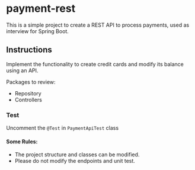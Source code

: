 # payment-rest
This is a simple project to create a REST API to process payments, used as interview for Spring Boot.


## Instructions
Implement  the functionality to create credit cards and modify its balance using an API.

Packages to review:
- Repository
- Controllers

### Test

Uncomment the `@Test` in `PaymentApiTest` class

#### Some Rules:
- The project structure and classes can be modified.
- Please do not modify the endpoints and unit test.